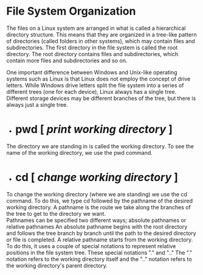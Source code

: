 # File System Organization
 The files on a Linux system are arranged in what is called a hierarchical directory structure. This means that they are organized in a tree-like pattern of directories (called folders in other systems), which may contain files and subdirectories. The first directory in the file system is called the root directory. The root directory contains files and subdirectories, which contain more files and subdirectories and so on.

 One important difference between Windows and Unix-like operating systems such as Linux is that Linux does not employ the concept of drive letters. While Windows drive letters split the file system into a series of different trees (one for each device), Linux always has a single tree. Different storage devices may be different branches of the tree, but there is always just a single tree.

- # pwd [ *print working directory* ]
The directory we are standing in is called the working directory. To see the name of the working directory, we use the pwd command.
- # cd [ *change working directory* ]

To change the working directory (where we are standing) we use the cd command. To do this, we type cd followed by the pathname of the desired working directory.
 A pathname is the route we take along the branches of the tree to get to the directory we want.</br>Pathnames can be specified two different ways; absolute pathnames or relative pathnames
 An absolute pathname begins with the root directory and follows the tree branch by branch until the path to the desired directory or file is completed.
 A relative pathname starts from the working directory. To do this, it uses a couple of special notations to represent relative positions in the file system tree. These special notations "." and ".."
  The "." notation refers to the working directory itself and the ".." notation refers to the working directory's parent directory.


        
